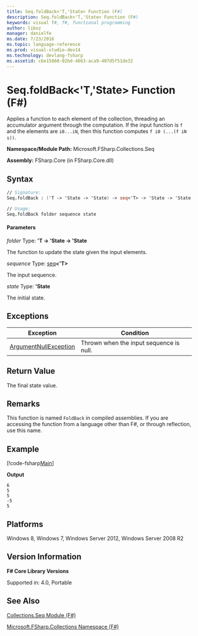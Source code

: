 ```yaml
---
title: Seq.foldBack<'T,'State> Function (F#)
description: Seq.foldBack<'T,'State> Function (F#)
keywords: visual f#, f#, functional programming
author: liboz
manager: danielfe
ms.date: 7/23/2016
ms.topic: language-reference
ms.prod: visual-studio-dev14
ms.technology: devlang-fsharp
ms.assetid: c6e15860-02bd-4663-aca9-407d5f51de32
---
```


# Seq.foldBack<'T,'State> Function (F#)

Applies a function to each element of the collection, threading an accumulator argument through the computation. If the input function is `f` and the elements are `i0...iN`, then this function computes `f i0 (...(f iN s))`.

**Namespace/Module Path:** Microsoft.FSharp.Collections.Seq

**Assembly:** FSharp.Core (in FSharp.Core.dll)

## Syntax

```fsharp
// Signature:
Seq.foldBack : ('T -> 'State -> 'State) -> seq<'T> -> 'State -> 'State

// Usage:
Seq.foldBack folder sequence state
```

#### Parameters
*folder*
Type: **'T -&gt; 'State -&gt; 'State**

The function to update the state given the input elements.

*sequence*
Type: [seq](https://msdn.microsoft.com/library/2f0c87c6-8a0d-4d33-92a6-10d1d037ce75)**&lt;'T&gt;**

The input sequence.

*state*
Type: **'State**

The initial state.

## Exceptions

|Exception|Condition|
|----|----|
|[ArgumentNullException](https://msdn.microsoft.com/library/system.argumentnullexception.aspx)|Thrown when the input sequence is null.|

## Return Value

The final state value.

## Remarks
This function is named `FoldBack` in compiled assemblies. If you are accessing the function from a language other than F#, or through reflection, use this name.

## Example

[!code-fsharp[Main](snippets/fssequences/snippet51.fs)]

**Output**

```
6
5
5
-5
5
```

## Platforms
Windows 8, Windows 7, Windows Server 2012, Windows Server 2008 R2

## Version Information
**F# Core Library Versions**

Supported in: 4.0, Portable

## See Also
[Collections.Seq Module &#40;F&#35;&#41;](Collections.Seq-Module-%5BFSharp%5D.md)

[Microsoft.FSharp.Collections Namespace &#40;F&#35;&#41;](Microsoft.FSharp.Collections-Namespace-%5BFSharp%5D.md)
